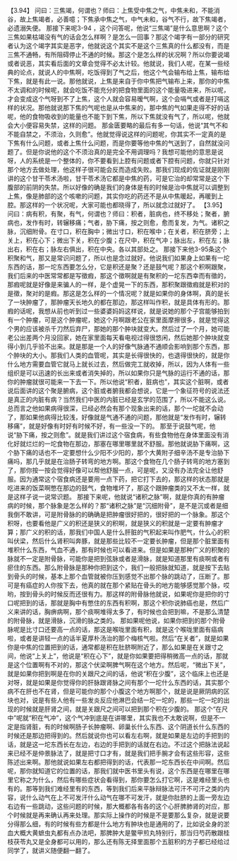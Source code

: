 【3.94】  问曰：三焦竭，何谓也？师曰：上焦受中焦之气，中焦未和，不能消谷，故上焦竭者，必善噫；下焦承中焦之气，中气未和，谷气不行，故下焦竭者，必遗溺失便。
那接下来呢3-94 ，这个问答呢，他说“三焦竭”是什么意思啊？这个三焦如果枯竭没有气的话会怎么样啊？是怎么一回事？那这个竭字有一部分的研究者认为这个竭字其实是恶字，他就说这个其实不是这个三焦真的什么都没有，而是三焦不通畅，有所阻碍停止不通的时候。那这个是怎么样的状况啊？所以你要说竭或者说恶，其实看后面的文章会觉得不必太计较。他就说，我们人呢，在某一些经典的论点，就说人的中焦啊，吃饭得到了气之后，他这个气会输布给上焦，输布给下焦，就是有此一说。那他就说，上焦是来自于你中焦把气输布上来，那你的中焦不太调和的时候呢，就会吃饭不能充分的把食物里面的这个能量吸进来，所以呢，才会变成这个气呀到不了上焦，这个人就会容易暧气啊，这个会嗝气或者是打嗝这样的状况。那他就说那下焦的气呢也是从中焦来的，那中焦的气如果走得不好的话呢，他的食物吸收到的能量也不能下到下焦，所以下焦就没有气了，所以呢，他就会大小便容易失禁，这样的问题。
那金匮要略的最后有多一句话，他说“其气不和不能自禁之，不须治，久则愈”。他就觉得说这样的问题呢，你其实不一定真的是下焦有什么问题，或者上焦什么问题，而是你要等他中焦的气送到了，自然就没问题了。但是你说他的这个不须治真的是完全不用调理吗？我想可能他的意思是说呀，人的系统是一个整体的，你不要看到上腔有问题或者下腔有问题，你就只针对那个地方去做处理，他这样子很可能会反而造成失败。那我们现成的佐证就是刚刚讲的这个甘干苓术汤啦，甘干苓术汤它都是中焦的药，可是它治的却常常是这个下腹部的前阴的失禁。所以好像的确是我们的身体是有的时候是治中焦就可以调整到上焦，像是肺部的这个咳嗽的问题，其实你吃的药还不是从中焦暖起，再暖到上腔。那这样的一个状况呢，大家可能也都晓得了，所以就念过就好了。
【3.95】  问曰：病有积，有聚，有气，何谓也？师曰：积者，脏病也，终不移处；聚者，腑病也，发作有时，转辗移痛；气者，胁下痛，按之则愈，愈而复发，为气。诸积之脉，沉细附骨。在寸口，积在胸中；微出寸口，积在喉中；在关者，积在脐旁；上关上，积在心下；微出下关，积在少腹；在尺中，积在气冲；脉出左，积在左；脉出右，积在右；脉左右俱出，积在中央。各以其部处之。
那接下来他3-95条这个积聚和气，那又是常识问题了，所以也是念过就好。他说我们如果身上如果有一坨东西的话，那一坨东西要怎么分，它是积还是聚？还是鼓气呢？那这个积啊跟聚，我们后来的中医常常都是写徵瘕，那这个徵啊就是有聚积的一坨东西幸而有徵的，那瘕呢就是好像是来骗人的一样，是个虚晃一下的东西，那积聚跟徵瘕就是积对的是徵，聚对的是瘕。那这是怎么样的一个情况呢？就是如果你的身体啊，真的是长了一块肿瘤了，那肿瘤天长地久的都在那边，那这样叫作积，就是具体有形的。那瘕的话呢，我想从前也听到过一些婆婆妈妈这样说，就是说她的那个子宫能够拍到有一个肿瘤，可是这个肿瘤呢，她这个月啊跟老公在家里面摩擦很多，就是觉得这个男的应该被杀千刀然后弃尸，那她的那个肿块就变大。然后过了一个月，她可能老公出差两个月没回家，她在家里面每天看电视过得很悠闲，然后她那个肿块就变得小到几乎验不出来。就是那是一个人的好像气脉通不通顺会影响到那个东西，那个肿块的大小。那我们人类的血管呢，其实是长得很快的，也退得很快的，就是你什么地方需要血管它就马上就长过去，然后做完工就收掉，所以，因为人体有一些组织是可以迅速的长出来或者消失掉的，所以如果你只是气脉的运行不通的话，那你的肿瘤就很可能来一下去一下。所以他说“积者，脏病也”，其实这个脏啊，或者说后面讲的这个聚是腑病，这个脏或者腑我都会想说，它是一个象征符号的说法还是真正的内脏有病？当然我们中医的内脏已经是玄学的范围了，所以不能这么说。总而言之他如果病得很深，已经必然会有那个现象出来的话，那个一坨就不会动了，那如果他病得比较浅，好像就是气通不通的问题，那他就是“发作有时，辗转移痛”，就是好像有时好有时候不好，有一些没一下的。
那至于说鼓气呢，他说“胁下痛，按之则愈”。就是我们讲过这个宿食病，有些食物他在身体里面没有消化好就烂烂的一坨食物在那边，那塞在哪里哪里就不舒服。那他就说胁下痛啊，这个胁下痛的话也不一定要想什么少阳不少阳的，那个大黄附子细辛汤不是专治胁下痛吗，那几乎就是在治肠子转弯的地方啊。那这个食物在几个肠子转弯的地方塞到了，那你按一按会觉得好像可以帮他舒服一点，可是呢，又没有办法完全让他舒服。因为通常这个宿食病还是要用一点下药，把它打下去的，那这样的状态那就是吃进来的饭菜啊憋在那边的鼓气，食物堆坏了，那这个跟肿瘤类的又不太一样，就是这样子说一说常识题。
那接下来呢，他就说“诸积之脉”啊，就是你真的有肿瘤病的时候，那个脉象是怎么样的？那“诸积之脉”是“沉细附骨”，是不是沉或者是细我倒不敢讲，可是附骨脉的的确确是把肿瘤很好把的，很好把的一个脉象。那这个积呀，也要看他是广义的积还是狭义的积啊，就是狭义的积就是一定要有肿瘤才算；那广义的积的话，那我们中国人是什么肝脏的气积起来叫作肥气，什么心的积叫伏梁，然后什么肾积叫奔豚，就是那些比较不一定要长肿瘤，但是那个脏里面有堆积什么东西，气血不通，那有时候也可以看进来。但是如果是那种广义的积聚的脉就不一定是附骨脉，可能你是把到弦脉或者是滑脉，就是知道那里有痰啊或者有瘀住的东西。那么附骨脉是那种你把到这个，我们一般把脉就知道，就是按下去贴到骨头的时候，基本上那个血管就被你压到感觉不出那个脉的跳动了，压断了。那可是有癌症的人你按下去，他真的就在那个紧贴在骨头的地方能够感觉那个脉，哎哟，按到骨头的时候反而还很有力。那这样的附骨脉他就说，如果呢你是把你的寸口呢把到的话，那就是胸中有憋住的东西有积啊，那这个积你说肺癌也是，然后广义来讲的话，胸痹病啊，那个痰啊堆得太多了，有时候也会把到嘛，不是那么清楚的附骨脉，就是滑脉，沉滑的脉之类的。
那如果呢他说，如果你把到的那个附骨脉呢是比寸口还要高一点的话，那这是喉咙里面有积，就是这个喉咙里面有癌病啦，或者是讲轻一点的话半夏厚朴汤治的那个梅核气啦。然后“在关者”，就是如果你是中焦的位置把到的话，通常都是积在肚脐啊附近了，那么如果是在关跟寸之间，他说“上关上”，他说是“积在心下”，就是你如果要把得稍微高一点的话，那就是这个位置啊有不对的，那这个伏梁啊脾气啊在这个地方。然后呢，“微出下关”，就是如果你把到啊是在你的关跟尺之间的话，他说“积在少腹”，这个临床上也还是对呀，就是如果是你觉得你的肝脉跟肾脉之间有那个一坨什么东西的话，其实那个病不在肝也不在肾，但是可能你的那个小腹这个地方啊那个，就是说是厥阴病的区块也对，说是有些人他有一些发炎反应他淋巴会结一坨一坨的，那些一坨一坨的出现的时候就是肝肾之间，就是关跟尺之间可以把到那个积在少腹的。
那这个“在尺中”呢就“积在气冲”，这个气冲到底是在讲哪里，其实我也不太敢说啊，但是不一定是指肾脏，有的时候啊肠子长肿瘤啊、卵巢长什么东西、这个阴道长什么东西的时候还是那边把得到的。然后就说你也可以看左右啊，就是如果是左边的手把到的话，就是这一坨东西长在左边，右边的手把到的话就在右边。不过这个把脉法说起来已经不是仲景脉法了，就是把寸口才有，就是我们把手腕才会有这些形容，这些陈述出来啊。那他就说如果左右都把得到的话，代表那一坨东西长在中间啊。然后呢，那你就知道它的位置的话，那我们就中医书里头有说，这个东西是在哪里在哪里它称之为什么，然后有哪些症状会看得到，那你要怎么打它啊，这是难经里头也有的。那等到我们难经里有的东西，等到我们后来平脉辩脉法可汗不可汗之类的内容，说什么动气在上不可发汗什么动气在哪不可发汗，就是你肚脐的上面一旁左边右边有一些跳动，这些问题的时候，那大概都各有各的这个心肝脾肺肾的对应，那个时候就是再来确认再来处理。那实际上操作的时候是不是要那么复杂，就是说要分得那么细，有的时候有些方都是什么地方有肿块也是通用的了，比如说全身的淤血大概大黄蟅虫丸都有点办法吧，那脾肿大是鳖甲煎丸特别行，那当归芍药散跟桂枝茯苓丸又是全身都可以用的，那么还有陈无择里面那个五脏积的方子都已经给过同学了，就讲义随便翻一翻了。
